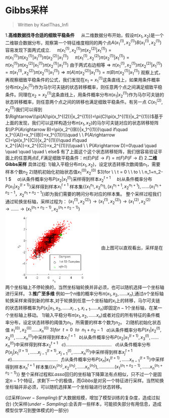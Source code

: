 <h1>
    Gibbs采样
</h1>

>Written by KaelThas_Infi

1.**高维数据找寻合适的细致平稳条件**
$\quad$从二维数据分布开始，假设$\pi(x_1,x_2)$是一个二维联合数据分布，观察第一个特征维度相同的两个点$A(x_1^{(1)},x_2^{(1)})B(x_1^{(1)},x_2^{(1)})$容易发现下面两式成立.
$\quad\pi(x_1^{(1)},x_2^{(1)})\pi(x_2^{(2)}|x_1^{(1)})=\pi(x_1^{(1)})\pi(x_2^{(1)}|x_1^{(1)})\pi(x_2^{(2)}|x_1^{(1)})$
$\quad\pi(x_1^{(1)},x_2^{(2)})\pi(x_2^{(1)}|x_1^{(1)})=\pi(x_1^{(1)})\pi(x_2^{(2)}|x_1^{(1)})\pi(x_2^{(1)}|x_1^{(1)})$
由于两式右边相等$\Rightarrow\pi(x_1^{(1)},x_2^{(1)})\pi(x_2^{(2)}|x_1^{(1)})=\pi(x_1^{(1)},x_2^{(2)})\pi(x_2^{(1)}|x_1^{(1)})\Rightarrow\pi(A)\pi(x_2^{(2)}|x_1^{(1)})=\pi(B)\pi(x_2^{(1)}|x_1^{(1)})$
观察上式，再观察细致平稳条件的公式，我们发现在$x_1=x_1^{(1)}$这条直线上，如果用条件概率分布$\pi(x_2|x_1^{(1)})$作为马尔可夫链的状态转移概率，则任意两个点之间满足细致平稳条件。同理在$x_2=x_2^{(1)}$这条直线上，用条件概率分布$\pi(x_1|x_2^{(1)})$作为马尔可夫链的状态转移概率，则任意两个点之间的转移也满足细致平稳条件。有另一点 $C(x_1^{(2)},x_2^{(1)})$我们可以得到$\Rightarrow\\\pi(A)\pi(x_1^{(2)}|x_2^{(1)})=\pi(C)\pi(x_1^{(1)}|x_2^{(1)})$基于上面的发现，我们可以这样构造分布$\pi(x_1,x_2)$的马尔可夫链对应的状态转移矩阵$\\P:P(A\rightarrow B)=\pi(x_2^{(B)}|x_1^{(1)})\quad if\quad x_1^{(A)}=x_1^{(B)}=x_1^{(1)}\\\quad \ \ P(A\rightarrow C)=\pi(x_1^{(C)}|x_2^{(1)})\quad if\quad x_2^{(A)}=x_2^{(C)}=x_2^{(1)}\\\quad \ \ P(A\rightarrow D)=0\quad \quad \quad \quad \quad \ else$
有了上面这个这个状态转移矩阵，我们很容易验证平面上的任意两点$E,F$满足细致平稳条件：$\pi(E)P(E\rightarrow F)=\pi(F)P(F\rightarrow E)$
2.**二维Gibbs采样**
具体过程:
$1)$输入平稳分布$\pi(x_1,x_2)$，设定状态转移次数阈值$n_1$，需要样本个数$n_2$
$2)$随机初始化初始状态值$x_1^{(0)}x_2^{(0)}$
$3)for \ \ t = 0 \ \ to  \ \ n_1+n_2-1 $
$\ \ \ \ a)$从条件概率分布$P(x_2|x_1^{(t)})$采样得到样本$x_2^{t+1}$
$\ \ \ \ b)$从条件概率分布$P(x_1|x_2^{(t+1)})$采样得到样本$x_1^{t+1}$
样本集$\lbrace (x_1^{n_1},x_2^{n_1}),(x_1^{n_1+1},x_2^{n_1+1}),……(x_1^{n_1+n_2-1}，x_2^{n_1+n_2-1})\rbrace$即为我们需要的聘问分布对应的样本集。
整个采样过程我们通过轮换坐标轴，采样过程为：
$(x_1^{(1)},x_2^{(2)})\rightarrow (x_1^{(1)},x_2^{(2)})\rightarrow(x_1^{(2)},x_2^{(2)}\rightarrow ……\rightarrow (x_1^{(n_1+n_2-1)},x_2^{(n_1+n_2-1)})$
<img src="./GibbsSampling.png" width="300" hegiht="50" align=center />
由上图可以直观看出，采样是在两个坐标轴上不停轮换的，当然坐标轴轮换并非必须，也可以随机选择一个坐标轴进行采样。
3.**推广至多维**
例如一个$n$维的概率分布$\pi(x_1,x_2,……x_n)$,通过$n$个坐标轴轮换采样来得到新的样本,对于轮换到任意一个坐标轴的$x_i$上的转移，马尔可夫链的状态转移概率为$P(x_i|x_1,x_2,……x_{i-1},x_{i+1}……x_n)$即固定$n-1$个坐标轴，在某一个坐标轴上移动。
$1)$输入平稳分布$\pi(x_1,x_2,……x_n)$或者对应的所有特征的条件概率分布，设定状态转移的阈值为$n_1$，所需要的样本个数为$n_2$。
$2)$随机初始化状态值 $x_1^{(0)},x_2^{(0)}……x_n^{(0)}$
$3)for\ \ t = 0\ \ to \ \ n_1+n_2-1$
$\ \ a)$从条件概率分布$P(x_1|x_2^{(t)},x_3^{(t)},……x_n^{(t)})$中采样得到样本$x_1^{t+1}$
$\ \ b)$从条件概率分布$P(x_2|x_1^{(t+1)},x_3^{(t)},……x_n^{(t)})$中采样得到样本$x_2^{t+1}$
$\ \ c)$$………………………………$
$\ \ d)$从条件概率分布$P(x_j|x_1^{(t+1)},……x_{j-1}^{(t+1)},x_{j+1}^{(t)},……x_n^{(t)})$中采样得到样本$x_j^{t+1}$
$\ \ e)$$………………………………$
$\ \ f)$从条件概率分布$P(x_n|x_1^{(t+1)},……x_{n-1}^{(t+1)})$中采样得到样本$x_n^{t+1}$
样本集$\lbrace (x_1^{(n_1)},x_2^{(n_1)},……x_n^{(n_1)}),…………(x_1^{(n_1+n_2-1)},……x_n^{(n_1+n_2-1)})\rbrace$
整个采样过程和$Lasso$回归的坐标轴下降算法有点相似，只不过一个是固定$n-1$个特征，求剩下一个的极值，而$Gibbs$是对另一个特征进行采样。当然轮换坐标轴并非必须，可以随机选择某一个坐标轴进行状态转移。

(过采样($over-Sampling$):扩大数据规模，增加了模型训练的复杂度，造成过拟合)
(欠采样($under-Sampling$):会丢弃一些样本，可能损失部分有用信息，造成模型仅学习到整体模式的一部分)